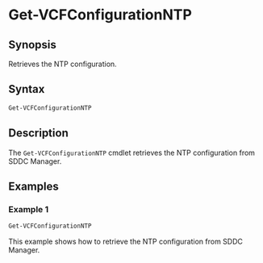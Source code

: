# Get-VCFConfigurationNTP

## Synopsis

Retrieves the NTP configuration.

## Syntax

```powershell
Get-VCFConfigurationNTP
```

## Description

The `Get-VCFConfigurationNTP` cmdlet retrieves the NTP configuration from SDDC Manager.

## Examples

### Example 1

```powershell
Get-VCFConfigurationNTP
```

This example shows how to retrieve the NTP configuration from SDDC Manager.
